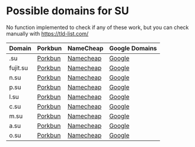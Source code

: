 # Possible domains for SU

No function implemented to check if any of these work, but you can check manually with https://tld-list.com/

| Domain | Porkbun | NameCheap | Google Domains |
|---|---|---|---|
| .su | [Porkbun](https://porkbun.com/checkout/search?prb=e814663da1&tlds=&idnLanguage=&search=search&q=.su) | [Namecheap](https://www.namecheap.com/domains/registration/results/?domain=.su) | [Google](https://domains.google.com/registrar/search?searchTerm=.su) |
| fujit.su | [Porkbun](https://porkbun.com/checkout/search?prb=e814663da1&tlds=&idnLanguage=&search=search&q=fujit.su) | [Namecheap](https://www.namecheap.com/domains/registration/results/?domain=fujit.su) | [Google](https://domains.google.com/registrar/search?searchTerm=fujit.su) |
| n.su | [Porkbun](https://porkbun.com/checkout/search?prb=e814663da1&tlds=&idnLanguage=&search=search&q=n.su) | [Namecheap](https://www.namecheap.com/domains/registration/results/?domain=n.su) | [Google](https://domains.google.com/registrar/search?searchTerm=n.su) |
| p.su | [Porkbun](https://porkbun.com/checkout/search?prb=e814663da1&tlds=&idnLanguage=&search=search&q=p.su) | [Namecheap](https://www.namecheap.com/domains/registration/results/?domain=p.su) | [Google](https://domains.google.com/registrar/search?searchTerm=p.su) |
| l.su | [Porkbun](https://porkbun.com/checkout/search?prb=e814663da1&tlds=&idnLanguage=&search=search&q=l.su) | [Namecheap](https://www.namecheap.com/domains/registration/results/?domain=l.su) | [Google](https://domains.google.com/registrar/search?searchTerm=l.su) |
| c.su | [Porkbun](https://porkbun.com/checkout/search?prb=e814663da1&tlds=&idnLanguage=&search=search&q=c.su) | [Namecheap](https://www.namecheap.com/domains/registration/results/?domain=c.su) | [Google](https://domains.google.com/registrar/search?searchTerm=c.su) |
| m.su | [Porkbun](https://porkbun.com/checkout/search?prb=e814663da1&tlds=&idnLanguage=&search=search&q=m.su) | [Namecheap](https://www.namecheap.com/domains/registration/results/?domain=m.su) | [Google](https://domains.google.com/registrar/search?searchTerm=m.su) |
| a.su | [Porkbun](https://porkbun.com/checkout/search?prb=e814663da1&tlds=&idnLanguage=&search=search&q=a.su) | [Namecheap](https://www.namecheap.com/domains/registration/results/?domain=a.su) | [Google](https://domains.google.com/registrar/search?searchTerm=a.su) |
| o.su | [Porkbun](https://porkbun.com/checkout/search?prb=e814663da1&tlds=&idnLanguage=&search=search&q=o.su) | [Namecheap](https://www.namecheap.com/domains/registration/results/?domain=o.su) | [Google](https://domains.google.com/registrar/search?searchTerm=o.su) |
